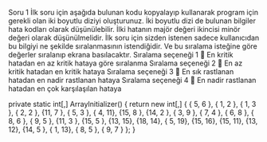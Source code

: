 Soru 1
İlk soru için aşağıda bulunan kodu kopyalayıp kullanarak program için gerekli olan iki boyutlu
diziyi oluşturunuz.
İki boyutlu dizi de bulunan bilgiler hata kodları olarak düşünülebilir. İlki hatanın majör değeri
ikincisi minör değeri olarak düşünülmelidir. İlk soru için sizden istenen sadece kullanıcıdan bu
bilgiyi ne şekilde sıralanmasının istendiğidir. Ve bu sıralama isteğine göre değerler sıralanıp
ekrana basılacaktır.
Sıralama seçeneği 1  En kritik hatadan en az kritik hataya göre sıralanma
Sıralama seçeneği 2  En az kritik hatadan en kritik hataya
Sıralama seçeneği 3  En sık rastlanan hatadan en nadir rastlanan hataya
Sıralama seçeneği 4  En nadir rastlanan hatadan en çok karşılaşılan hataya
 
 
 private static int[,] ArrayInitializer()
 {
 return new int[,] {
 { 5, 6 }, { 1, 2 }, { 1, 3 }, { 2, 2 }, {11, 7 }, { 5, 3 }, { 4, 11},
 {15, 8 }, {14, 2 }, { 3, 9 }, { 7, 4 }, { 6, 8 }, { 8, 6 }, { 9, 5 },
 {11, 3 }, {15, 5 }, {13, 15}, {18, 14}, { 5, 19}, {15, 16}, {15, 11},
 {13, 12}, {14, 5 }, { 1, 13}, { 8, 5 }, { 9, 7 }
 };
 }
